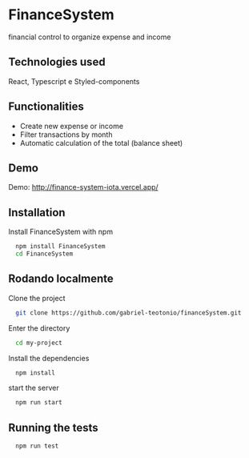 
# FinanceSystem

financial control to organize expense and income


## Technologies used

React, Typescript e Styled-components


## Functionalities

- Create new expense or income
- Filter transactions by month
- Automatic calculation of the total (balance sheet)


## Demo

Demo: http://finance-system-iota.vercel.app/

## Installation

Install FinanceSystem with npm

```bash
  npm install FinanceSystem
  cd FinanceSystem
```
    
## Rodando localmente

Clone the project

```bash
  git clone https://github.com/gabriel-teotonio/financeSystem.git
```

Enter the directory

```bash
  cd my-project
```

Install the dependencies

```bash
  npm install
```

start the server

```bash
  npm run start
```


## Running the tests

```bash
  npm run test
```

